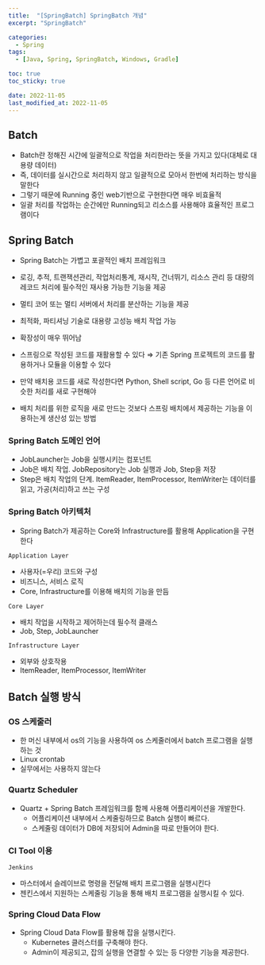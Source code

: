 ```yaml
---
title:  "[SpringBatch] SpringBatch 개념" 
excerpt: "SpringBatch"

categories:
  - Spring
tags:
  - [Java, Spring, SpringBatch, Windows, Gradle]

toc: true
toc_sticky: true

date: 2022-11-05
last_modified_at: 2022-11-05
---
```


## Batch

- Batch란 정해진 시간에 일괄적으로 작업을 처리한라는 뜻을 가지고 있다(대체로 대용량 데이터)
- 즉, 데이터를 실시간으로 처리하지 않고 일괄적으로 모아서 한번에 처리하는 방식을 말한다
- 그렇기 때문에 Running 중인 web기반으로 구현한다면 매우 비효율적
- 일괄 처리를 작업하는 순간에만 Running되고 리소스를 사용해야 효율적인 프로그램이다

## Spring Batch

- Spring Batch는 가볍고 포괄적인 배치 프레임워크
- 로깅, 추적, 트랜잭션관리, 작업처리통계, 재시작, 건너뛰기, 리소스 관리 등 대량의 레코드 처리에 필수적인 재사용 가능한 기능을 제공
- 멀티 코어 또는 멀티 서버에서 처리를 분산하는 기능을 제공
- 최적화, 파티셔닝 기술로 대용량 고성능 배치 작업 가능
- 확장성이 매우 뛰어남

- 스프링으로 작성된 코드를 재활용할 수 있다 ⇒ 기존 Spring 프로젝트의
코드를 활용하거나 모듈을 이용할 수 있다
- 만약 배치용 코드를 새로 작성한다면 Python, Shell script, Go 등 다른
언어로 비슷한 처리를 새로 구현해야
- 배치 처리를 위한 로직을 새로 만드는 것보다 스프링 배치에서 제공하는
기능을 이용하는게 생산성 있는 방법

### Spring Batch 도메인 언어

- JobLauncher는 Job을 실행시키는 컴포넌트
- Job은 배치 작업. JobRepository는 Job 실행과 Job, Step을 저장
- Step은 배치 작업의 단계. ItemReader, ItemProcessor, ItemWriter는 데이터를 읽고, 가공(처리)하고 쓰는 구성

### Spring Batch 아키텍처

- Spring Batch가 제공하는 Core와 Infrastructure를 활용해 Application을 구현한다

`Application Layer`

  - 사용자(=우리) 코드와 구성
  - 비즈니스, 서비스 로직
  - Core, Infrastructure를 이용해 배치의 기능을 만듬

 `Core Layer`

  - 배치 작업을 시작하고 제어하는데 필수적 클래스
  - Job, Step, JobLauncher

`Infrastructure Layer`

  - 외부와 상호작용
  - ItemReader, ItemProcessor, ItemWriter

## Batch 실행 방식

### OS 스케줄러

- 한 머신 내부에서 os의 기능을 사용하여 os 스케줄러에서 batch 프로그램을 실행하는 것
- Linux crontab
- 실무에서는 사용하지 않는다

### Quartz Scheduler

- Quartz + Spring Batch 프레임워크를 함께 사용해 어플리케이션을 개발한다.
    - 어플리케이션 내부에서 스케줄링하므로 Batch 실행이 빠르다.
    - 스케줄링 데이터가 DB에 저장되어 Admin을 따로 만들어야 한다.

### CI Tool 이용

`Jenkins`

- 마스터에서 슬레이브로 명령을 전달해 배치 프로그램을 실행시킨다
- 젠킨스에서 지원하는 스케줄링 기능을 통해 배치 프로그램을 실행시킬 수 있다.

### Spring Cloud Data Flow

- Spring Cloud Data Flow를 활용해 잡을 실행시킨다.
    - Kubernetes 클러스터를 구축해야 한다.
    - Admin이 제공되고, 잡의 실행을 연결할 수 있는 등 다양한 기능을 제공한다.
